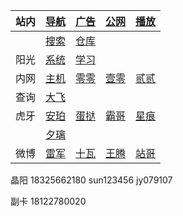 |站内|[导航](https://zi-an.github.io/other/web.html)|[广告](https://zi-an.github.io/other/adb.txt)|[公网](https://zi-an.github.io/ipv6)|[播放](https://zi-an.github.io/other/m3u8.html)|
|-|-|-|-|-|
||[搜索](https://zi-an.github.io/other/bing.html)|[仓库](https://zi-an.github.io/other/hsck.html)|||
|阳光|[系统](https://hicp.sungrow-re.com)|[学习](https://edu.sungrow-re.com)|||
|内网|[主机](http://5.mm)|[零零](http://200.mm)|[壹零](http://210.mm)|[贰贰](http://222.mm)|
|查询|[大飞](https://www.op.gg/summoners/kr/Hide%20on%20bush/ingame)|||
|虎牙|[安珀](https://m.huya.com/20411512)|[蛋挞](https://m.huya.com/799147)|[霸哥](https://m.huya.com/189201)|[星痕](https://m.huya.com/699772)|
||[夕璃](https://m.huya.com/21809097)|||
|微博|[雷军](https://m.weibo.cn/u/1749127163)|[十瓦](https://m.weibo.cn/u/1892653244)|[王腾](https://m.weibo.cn/u/1654901425)|[站哥](https://m.weibo.cn/u/6048569942)|

晶阳
18325662180
sun123456
jy079107

副卡 18122780020 